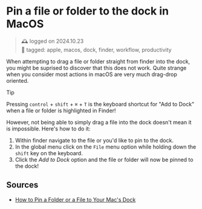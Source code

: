 # Pin a file or folder to the dock in MacOS
> 🕰️ logged on 2024.10.23 <br>
> 🔖 tagged: apple, macos, dock, finder, workflow, productivity

When attempting to drag a file or folder straight from finder into the dock, you might be suprised to discover that this does not work. Quite strange when you consider most actions in macOS are very much drag-drop oriented.

> [!TIP]
> Pressing `control` + `shift` + `⌘` + `T` is the keyboard shortcut for "Add to Dock" when a file or folder is highlighted in Finder!

However, not being able to simply drag a file into the dock doesn't mean it is impossible. Here's how to do it:

1. Within finder navigate to the file or you'd like to pin to the dock.
2. In the global menu click on the `File` menu option while holding down the `shift` key on the keyboard.
3. Click the *Add to Dock* option and the file or folder will now be pinned to the dock!

## Sources
+ [How to Pin a Folder or a File to Your Mac's Dock](https://www.howtogeek.com/712237/how-to-pin-a-folder-or-a-file-to-your-macs-dock/)
